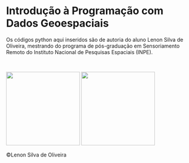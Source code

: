 <h1>Introdução à Programação com Dados Geoespaciais</h1>
<p>Os códigos python aqui inseridos são de autoria do aluno Lenon Silva de Oliveira, mestrando do programa de pós-graduação em Sensoriamento Remoto do Instituto Nacional de Pesquisas Espaciais (INPE).</p>
<br>
<p><img src="https://upload.wikimedia.org/wikipedia/commons/1/1f/Python_logo_01.svg" width="200" 
     height="200"> <img src="https://upload.wikimedia.org/wikipedia/commons/5/5a/Satellite_icon1.png" width="200" 
     height="200"> </p>
<p>&copy;Lenon Silva de Oliveira</p>
